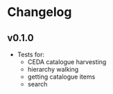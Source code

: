 # Changelog

## v0.1.0
- Tests for:
  - CEDA catalogue harvesting
  - hierarchy walking 
  - getting catalogue items
  - search
